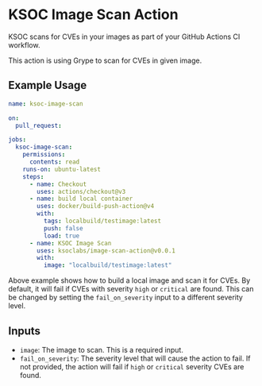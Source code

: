 # KSOC Image Scan Action

KSOC scans for CVEs in your images as part of your GitHub Actions CI workflow.

This action is using Grype to scan for CVEs in given image.

## Example Usage

```yaml
name: ksoc-image-scan

on:
  pull_request:

jobs:
  ksoc-image-scan:
    permissions:
      contents: read
    runs-on: ubuntu-latest
    steps:
      - name: Checkout
        uses: actions/checkout@v3
      - name: build local container
        uses: docker/build-push-action@v4
        with:
          tags: localbuild/testimage:latest
          push: false
          load: true
      - name: KSOC Image Scan
        uses: ksoclabs/image-scan-action@v0.0.1
        with:
          image: "localbuild/testimage:latest"
```

Above example shows how to build a local image and scan it for CVEs. By default, it will fail if CVEs with severity `high` or `critical` are found. This can be changed by setting the `fail_on_severity` input to a different severity level.

## Inputs

- `image`: The image to scan. This is a required input.
- `fail_on_severity`: The severity level that will cause the action to fail. If not provided, the action will fail if `high` or `critical` severity CVEs are found.

